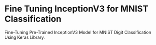 # Fine Tuning InceptionV3 for MNIST Classification
Fine-Tuning Pre-Trained InceptionV3 Model for MNIST Digit Classification Using Keras Library.
